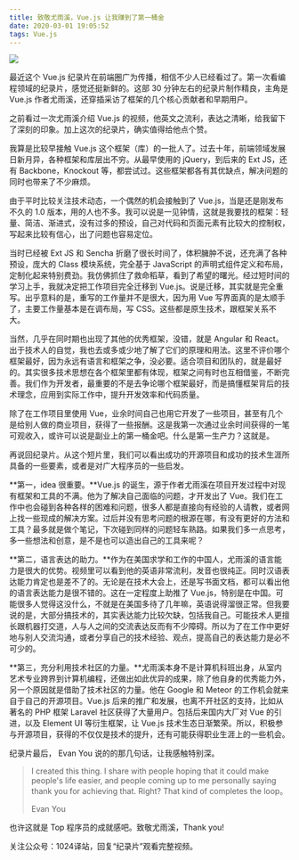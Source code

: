 ```yaml
---
title: 致敬尤雨溪，Vue.js 让我赚到了第一桶金
date: 2020-03-01 19:05:52
tags: Vue.js
---
```


![](https://user-gold-cdn.xitu.io/2020/3/11/170c944e76c583b4?w=1240&h=698&f=jpeg&s=55447)

最近这个 Vue.js 纪录片在前端圈广为传播，相信不少人已经看过了。第一次看编程领域的纪录片，感觉还挺新鲜的。这部 30 分钟左右的纪录片制作精良，主角是 Vue.js 作者尤雨溪，还穿插采访了框架的几个核心贡献者和早期用户。

之前看过一次尤雨溪介绍 Vue.js 的视频，他英文之流利，表达之清晰，给我留下了深刻的印象。加上这次的纪录片，确实值得给他点个赞。
<!-- more -->
我算是比较早接触 Vue.js 这个框架（库）的一批人了。过去十年，前端领域发展日新月异，各种框架和库层出不穷。从最早使用的 jQuery，到后来的 Ext JS，还有 Backbone，Knockout 等，都尝试过。这些框架都各有其优缺点，解决问题的同时也带来了不少麻烦。

由于平时比较关注技术动态，一个偶然的机会接触到了 Vue.js，当是还是刚发布不久的 1.0 版本，用的人也不多。我可以说是一见钟情，这就是我要找的框架：轻量、简洁、渐进式，没有过多的预设，自己对代码和页面元素有比较大的控制权，写起来比较有信心，出了问题也容易定位。

当时已经被 Ext JS 和 Sencha 折磨了很长时间了，体积臃肿不说，还充满了各种预设，庞大的 Class 模块系统，完全基于 JavaScript 的声明式组件定义和布局，定制化起来特别费劲。我仿佛抓住了救命稻草，看到了希望的曙光。经过短时间的学习上手，我就决定把工作项目完全迁移到 Vue.js。说是迁移，其实就是完全重写。出乎意料的是，重写的工作量并不是很大，因为用 Vue 写界面真的是太顺手了，主要工作量基本是在调布局，写 CSS。这些都是原生技术，跟框架关系不大。

当然，几乎在同时期也出现了其他的优秀框架，没错，就是 Angular 和 React。出于技术人的自觉，我也去或多或少地了解了它们的原理和用法。这里不评价哪个框架最好，因为永远有语言和框架之争，没必要。适合项目和团队的，就是最好的。其实很多技术思想在各个框架里都有体现，框架之间有时也互相借鉴，不断完善。我们作为开发者，最重要的不是去争论哪个框架最好，而是搞懂框架背后的技术理念，应用到实际工作中，提升开发效率和代码质量。

除了在工作项目里使用 Vue，业余时间自己也用它开发了一些项目，甚至有几个是给别人做的商业项目，获得了一些报酬。这是我第一次通过业余时间获得的一笔可观收入，或许可以说是副业上的第一桶金吧。什么是第一生产力？这就是。

再说回纪录片。从这个短片里，我们可以看出成功的开源项目和成功的技术生涯所具备的一些要素，或者是对广大程序员的一些启发。

**第一，idea 很重要。**Vue.js 的诞生，源于作者尤雨溪在项目开发过程中对现有框架和工具的不满。他为了解决自己面临的问题，才开发出了 Vue。我们在工作中也会碰到各种各样的困难和问题，很多人都是直接向有经验的人请教，或者网上找一些现成的解决方案。过后并没有思考问题的根源在哪，有没有更好的方法和工具？最多就是做个笔记，下次碰到同样的问题轻车熟路。如果我们多一点思考，多一些想法和创意，是不是也可以造出自己的工具来呢？

**第二，语言表达的助力。**作为在美国求学和工作的中国人，尤雨溪的语言能力是很大的优势。视频里可以看到他的英语非常流利，发音也很纯正。同时汉语表达能力肯定也是差不了的。无论是在技术大会上，还是写书面文档，都可以看出他的语言表达能力是很不错的。这在一定程度上助推了 Vue.js，特别是在中国。可能很多人觉得这没什么，不就是在美国多待了几年嘛，英语说得溜很正常。但我要说的是，大部分搞技术的，其实表达能力比较欠缺，包括我自己。可能技术人更擅长跟机器打交道，人与人之间的交流表达反而有不少障碍。所以为了在工作中更好地与别人交流沟通，或者分享自己的技术经验、观点，提高自己的表达能力是必不可少的。

**第三，充分利用技术社区的力量。**尤雨溪本身不是计算机科班出身，从室内艺术专业跨界到计算机编程，还做出如此优异的成果，除了他自身的优秀能力外，另一个原因就是借助了技术社区的力量。他在 Google 和 Meteor 的工作机会就来自于自己的开源项目。Vue.js 后来的推广和发展，也离不开社区的支持，比如从著名的 PHP 框架 Laravel 社区获得了大量用户。包括后来国内大厂对 Vue 的引进，以及 Element UI 等衍生框架，让 Vue.js 技术生态日渐繁荣。所以，积极参与开源项目，获得的不仅仅是技术的提升，还有可能获得职业生涯上的一些机会。

纪录片最后， Evan You 说的的那几句话，让我感触特别深。

> I created this thing. I share with people hoping that it could make people's life easier, and people coming up to me personally saying thank you for achieving that. Right? That kind of completes the loop。
> 
> Evan You

也许这就是 Top 程序员的成就感吧。致敬尤雨溪，Thank you!

关注公众号：1024译站，回复“纪录片”观看完整视频。